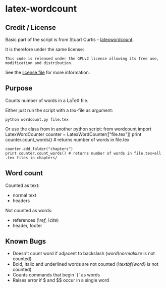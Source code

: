 # latex-wordcount

## Credit / License
Basic part of the script is from Stuart Curtis - [latexwordcount](http://sourceforge.net/projects/latexwordcount/).

It is therefore under the same license:

	This code is released under the GPLv2 license allowing its free use, modification and distribution.

See the [license file](latex-wordcount/raw/master/gpl-2.0.txt) for more information.

## Purpose
Counts number of words in a LaTeX file.

Either just run the script with a *tex*-file as argument:

    python wordcount.py file.tex

Or use the class from in another python script:
	from wordcount import LatexWordCounter
	counter = LatexWordCounter(["file.tex"])
	print counter.count_words() # returns number of words in file.tex

	counter.add_folder("chapters")
	print counter.count_words() # returns number of words in file.tex+all .tex files in chapters/


## Word count
Counted as text:

* normal text
* headers

Not counted as words:

* references (*\ref*, *\cite*)
* header, footer


## Known Bugs
* Doesn't count word if adjacent to backslash (*word\normalsize* is not counted)
* Bold, italic and underlined words are not counted (*\textbf{word}* is not counted)
* Counts commands that begin '{\' as words
* Raises error if $ and $$ occur in a single word
